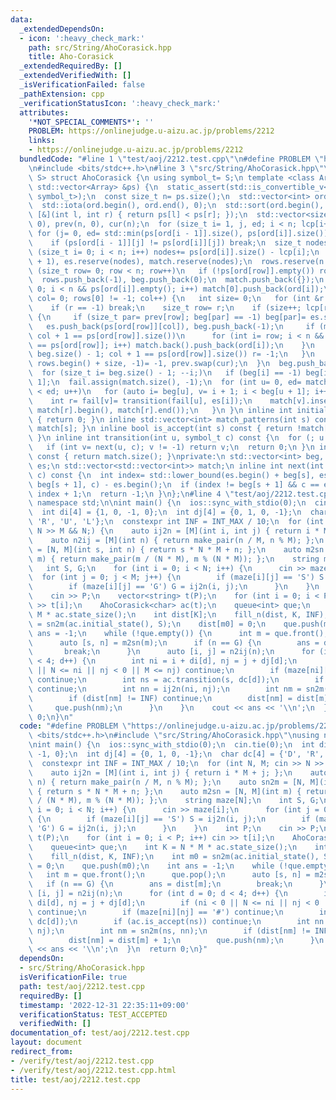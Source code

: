 ```yaml
---
data:
  _extendedDependsOn:
  - icon: ':heavy_check_mark:'
    path: src/String/AhoCorasick.hpp
    title: Aho-Corasick
  _extendedRequiredBy: []
  _extendedVerifiedWith: []
  _isVerificationFailed: false
  _pathExtension: cpp
  _verificationStatusIcon: ':heavy_check_mark:'
  attributes:
    '*NOT_SPECIAL_COMMENTS*': ''
    PROBLEM: https://onlinejudge.u-aizu.ac.jp/problems/2212
    links:
    - https://onlinejudge.u-aizu.ac.jp/problems/2212
  bundledCode: "#line 1 \"test/aoj/2212.test.cpp\"\n#define PROBLEM \"https://onlinejudge.u-aizu.ac.jp/problems/2212\"\
    \n#include <bits/stdc++.h>\n#line 3 \"src/String/AhoCorasick.hpp\"\ntemplate <typename\
    \ S> struct AhoCorasick {\n using symbol_t= S;\n template <class Array> AhoCorasick(const\
    \ std::vector<Array> &ps) {\n  static_assert(std::is_convertible_v<decltype(ps[0][0]),\
    \ symbol_t>);\n  const size_t n= ps.size();\n  std::vector<int> ord(n), rows;\n\
    \  std::iota(ord.begin(), ord.end(), 0);\n  std::sort(ord.begin(), ord.end(),\
    \ [&](int l, int r) { return ps[l] < ps[r]; });\n  std::vector<size_t> lcp(n,\
    \ 0), prev(n, 0), cur(n);\n  for (size_t i= 1, j, ed; i < n; lcp[i++]= j)\n  \
    \ for (j= 0, ed= std::min(ps[ord[i - 1]].size(), ps[ord[i]].size()); j < ed; j++)\n\
    \    if (ps[ord[i - 1]][j] != ps[ord[i]][j]) break;\n  size_t nodes= 1;\n  for\
    \ (size_t i= 0; i < n; i++) nodes+= ps[ord[i]].size() - lcp[i];\n  beg.reserve(nodes\
    \ + 1), es.reserve(nodes), match.reserve(nodes);\n  rows.reserve(n + 1);\n  for\
    \ (size_t row= 0; row < n; row++)\n   if (!ps[ord[row]].empty()) rows.push_back(row);\n\
    \  rows.push_back(-1), beg.push_back(0);\n  match.push_back({});\n  for (int i=\
    \ 0; i < n && ps[ord[i]].empty(); i++) match[0].push_back(ord[i]);\n  for (size_t\
    \ col= 0; rows[0] != -1; col++) {\n   int size= 0;\n   for (int &r: rows) {\n\
    \    if (r == -1) break;\n    size_t row= r;\n    if (size++; lcp[row] <= col)\
    \ {\n     if (size_t par= prev[row]; beg[par] == -1) beg[par]= es.size();\n  \
    \   es.push_back(ps[ord[row]][col]), beg.push_back(-1);\n     if (match.push_back({});\
    \ col + 1 == ps[ord[row]].size())\n      for (int i= row; i < n && ps[ord[i]]\
    \ == ps[ord[row]]; i++) match.back().push_back(ord[i]);\n    }\n    if (cur[row]=\
    \ beg.size() - 1; col + 1 == ps[ord[row]].size()) r= -1;\n   }\n   *std::remove(rows.begin(),\
    \ rows.begin() + size, -1)= -1, prev.swap(cur);\n  }\n  beg.push_back(es.size());\n\
    \  for (size_t i= beg.size() - 1; --i;)\n   if (beg[i] == -1) beg[i]= beg[i +\
    \ 1];\n  fail.assign(match.size(), -1);\n  for (int u= 0, ed= match.size(); u\
    \ < ed; u++)\n   for (auto i= beg[u], v= i + 1; i < beg[u + 1]; i++, v++) {\n\
    \    int r= fail[v]= transition(fail[u], es[i]);\n    match[v].insert(match[v].end(),\
    \ match[r].begin(), match[r].end());\n   }\n }\n inline int initial_state() const\
    \ { return 0; }\n inline std::vector<int> match_patterns(int s) const { return\
    \ match[s]; }\n inline bool is_accept(int s) const { return !match[s].empty();\
    \ }\n inline int transition(int u, symbol_t c) const {\n  for (; u >= 0; u= fail[u])\n\
    \   if (int v= next(u, c); v != -1) return v;\n  return 0;\n }\n inline int state_size()\
    \ const { return match.size(); }\nprivate:\n std::vector<int> beg, fail;\n std::vector<symbol_t>\
    \ es;\n std::vector<std::vector<int>> match;\n inline int next(int s, symbol_t\
    \ c) const {\n  int index= std::lower_bound(es.begin() + beg[s], es.begin() +\
    \ beg[s + 1], c) - es.begin();\n  if (index != beg[s + 1] && c == es[index]) return\
    \ index + 1;\n  return -1;\n }\n};\n#line 4 \"test/aoj/2212.test.cpp\"\nusing\
    \ namespace std;\n\nint main() {\n  ios::sync_with_stdio(0);\n  cin.tie(0);\n\
    \  int di[4] = {1, 0, -1, 0};\n  int dj[4] = {0, 1, 0, -1};\n  char dc[4] = {'D',\
    \ 'R', 'U', 'L'};\n  constexpr int INF = INT_MAX / 10;\n  for (int N, M; cin >>\
    \ N >> M && N;) {\n    auto ij2n = [M](int i, int j) { return i * M + j; };\n\
    \    auto n2ij = [M](int n) { return make_pair(n / M, n % M); };\n    auto sn2m\
    \ = [N, M](int s, int n) { return s * N * M + n; };\n    auto m2sn = [N, M](int\
    \ m) { return make_pair(m / (N * M), m % (N * M)); };\n    string maze[N];\n \
    \   int S, G;\n    for (int i = 0; i < N; i++) {\n      cin >> maze[i];\n    \
    \  for (int j = 0; j < M; j++) {\n        if (maze[i][j] == 'S') S = ij2n(i, j);\n\
    \        if (maze[i][j] == 'G') G = ij2n(i, j);\n      }\n    }\n    int P;\n\
    \    cin >> P;\n    vector<string> t(P);\n    for (int i = 0; i < P; i++) cin\
    \ >> t[i];\n    AhoCorasick<char> ac(t);\n    queue<int> que;\n    int K = N *\
    \ M * ac.state_size();\n    int dist[K];\n    fill_n(dist, K, INF);\n    int m0\
    \ = sn2m(ac.initial_state(), S);\n    dist[m0] = 0;\n    que.push(m0);\n    int\
    \ ans = -1;\n    while (!que.empty()) {\n      int m = que.front();\n      que.pop();\n\
    \      auto [s, n] = m2sn(m);\n      if (n == G) {\n        ans = dist[m];\n \
    \       break;\n      }\n      auto [i, j] = n2ij(n);\n      for (int d = 0; d\
    \ < 4; d++) {\n        int ni = i + di[d], nj = j + dj[d];\n        if (ni < 0\
    \ || N <= ni || nj < 0 || M <= nj) continue;\n        if (maze[ni][nj] == '#')\
    \ continue;\n        int ns = ac.transition(s, dc[d]);\n        if (ac.is_accept(ns))\
    \ continue;\n        int nn = ij2n(ni, nj);\n        int nm = sn2m(ns, nn);\n\
    \        if (dist[nm] != INF) continue;\n        dist[nm] = dist[m] + 1;\n   \
    \     que.push(nm);\n      }\n    }\n    cout << ans << '\\n';\n  }\n  return\
    \ 0;\n}\n"
  code: "#define PROBLEM \"https://onlinejudge.u-aizu.ac.jp/problems/2212\"\n#include\
    \ <bits/stdc++.h>\n#include \"src/String/AhoCorasick.hpp\"\nusing namespace std;\n\
    \nint main() {\n  ios::sync_with_stdio(0);\n  cin.tie(0);\n  int di[4] = {1, 0,\
    \ -1, 0};\n  int dj[4] = {0, 1, 0, -1};\n  char dc[4] = {'D', 'R', 'U', 'L'};\n\
    \  constexpr int INF = INT_MAX / 10;\n  for (int N, M; cin >> N >> M && N;) {\n\
    \    auto ij2n = [M](int i, int j) { return i * M + j; };\n    auto n2ij = [M](int\
    \ n) { return make_pair(n / M, n % M); };\n    auto sn2m = [N, M](int s, int n)\
    \ { return s * N * M + n; };\n    auto m2sn = [N, M](int m) { return make_pair(m\
    \ / (N * M), m % (N * M)); };\n    string maze[N];\n    int S, G;\n    for (int\
    \ i = 0; i < N; i++) {\n      cin >> maze[i];\n      for (int j = 0; j < M; j++)\
    \ {\n        if (maze[i][j] == 'S') S = ij2n(i, j);\n        if (maze[i][j] ==\
    \ 'G') G = ij2n(i, j);\n      }\n    }\n    int P;\n    cin >> P;\n    vector<string>\
    \ t(P);\n    for (int i = 0; i < P; i++) cin >> t[i];\n    AhoCorasick<char> ac(t);\n\
    \    queue<int> que;\n    int K = N * M * ac.state_size();\n    int dist[K];\n\
    \    fill_n(dist, K, INF);\n    int m0 = sn2m(ac.initial_state(), S);\n    dist[m0]\
    \ = 0;\n    que.push(m0);\n    int ans = -1;\n    while (!que.empty()) {\n   \
    \   int m = que.front();\n      que.pop();\n      auto [s, n] = m2sn(m);\n   \
    \   if (n == G) {\n        ans = dist[m];\n        break;\n      }\n      auto\
    \ [i, j] = n2ij(n);\n      for (int d = 0; d < 4; d++) {\n        int ni = i +\
    \ di[d], nj = j + dj[d];\n        if (ni < 0 || N <= ni || nj < 0 || M <= nj)\
    \ continue;\n        if (maze[ni][nj] == '#') continue;\n        int ns = ac.transition(s,\
    \ dc[d]);\n        if (ac.is_accept(ns)) continue;\n        int nn = ij2n(ni,\
    \ nj);\n        int nm = sn2m(ns, nn);\n        if (dist[nm] != INF) continue;\n\
    \        dist[nm] = dist[m] + 1;\n        que.push(nm);\n      }\n    }\n    cout\
    \ << ans << '\\n';\n  }\n  return 0;\n}"
  dependsOn:
  - src/String/AhoCorasick.hpp
  isVerificationFile: true
  path: test/aoj/2212.test.cpp
  requiredBy: []
  timestamp: '2022-12-31 22:35:11+09:00'
  verificationStatus: TEST_ACCEPTED
  verifiedWith: []
documentation_of: test/aoj/2212.test.cpp
layout: document
redirect_from:
- /verify/test/aoj/2212.test.cpp
- /verify/test/aoj/2212.test.cpp.html
title: test/aoj/2212.test.cpp
---
```

